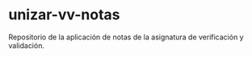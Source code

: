 # unizar-vv-notas
Repositorio de la aplicación de notas de la asignatura de verificación y validación.
